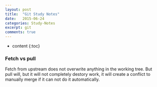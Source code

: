 ```yaml
---
layout: post
title:  "Git Study Notes"
date:   2015-06-24
categories: Study-Notes
excerpt: git
comments: true
---
```


* content
{:toc}

### Fetch vs pull

Fetch from upstream does not overwrite anything in the working tree. But pull will, but it will not completely destory work, it will create a conflict to manually merge if it can not do it automatically.
